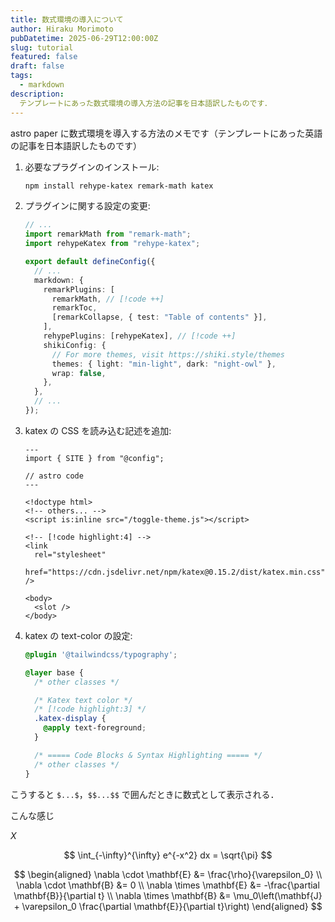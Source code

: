 ```yaml
---
title: 数式環境の導入について
author: Hiraku Morimoto
pubDatetime: 2025-06-29T12:00:00Z
slug: tutorial
featured: false
draft: false
tags:
  - markdown
description:
  テンプレートにあった数式環境の導入方法の記事を日本語訳したものです．
---
```



astro paper に数式環境を導入する方法のメモです（テンプレートにあった英語の記事を日本語訳したものです）


1. 必要なプラグインのインストール:

   ```bash
   npm install rehype-katex remark-math katex
   ```

2. プラグインに関する設定の変更:

   ```ts file=astro.config.ts
   // ...
   import remarkMath from "remark-math";
   import rehypeKatex from "rehype-katex";

   export default defineConfig({
     // ...
     markdown: {
       remarkPlugins: [
         remarkMath, // [!code ++]
         remarkToc,
         [remarkCollapse, { test: "Table of contents" }],
       ],
       rehypePlugins: [rehypeKatex], // [!code ++]
       shikiConfig: {
         // For more themes, visit https://shiki.style/themes
         themes: { light: "min-light", dark: "night-owl" },
         wrap: false,
       },
     },
     // ...
   });
   ```

3. katex の CSS を読み込む記述を追加: 

   ```astro file=src/layouts/Layout.astro
   ---
   import { SITE } from "@config";

   // astro code
   ---

   <!doctype html>
   <!-- others... -->
   <script is:inline src="/toggle-theme.js"></script>

   <!-- [!code highlight:4] -->
   <link
     rel="stylesheet"
     href="https://cdn.jsdelivr.net/npm/katex@0.15.2/dist/katex.min.css"
   />

   <body>
     <slot />
   </body>
   ```

4. katex の text-color の設定: 

   ```css file=src/styles/typography.css
   @plugin '@tailwindcss/typography';

   @layer base {
     /* other classes */

     /* Katex text color */
     /* [!code highlight:3] */
     .katex-display {
       @apply text-foreground;
     }

     /* ===== Code Blocks & Syntax Highlighting ===== */
     /* other classes */
   }
   ```

こうすると `$...$`，`$$...$$` で囲んだときに数式として表示される．

こんな感じ

$X$

$$ \int_{-\infty}^{\infty} e^{-x^2} dx = \sqrt{\pi} $$

$$
\begin{aligned}
\nabla \cdot \mathbf{E} &= \frac{\rho}{\varepsilon_0} \\
\nabla \cdot \mathbf{B} &= 0 \\
\nabla \times \mathbf{E} &= -\frac{\partial \mathbf{B}}{\partial t} \\
\nabla \times \mathbf{B} &= \mu_0\left(\mathbf{J} + \varepsilon_0 \frac{\partial \mathbf{E}}{\partial t}\right)
\end{aligned}
$$

